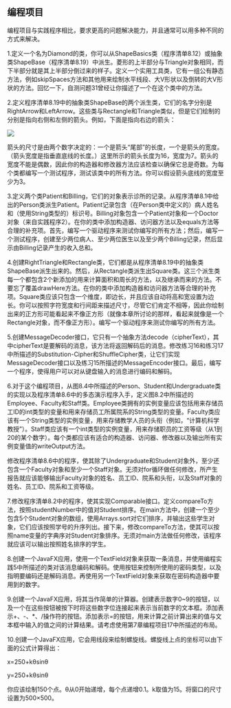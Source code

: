    

## 编程项目

编程项目与实践程序相比，要求更高的问题解决能力，并且通常可以用多种不同的方式来解决。

1.定义一个名为Diamond的类，你可以从ShapeBasics类（程序清单8.12）或抽象类ShapeBase（程序清单8.19）中派生。菱形的上半部分与Triangle对象相同，而下半部分就是其上半部分倒过来的样子。定义一个实用工具类，它有一组公有静态方法，例如skipSpaces方法和其他用来绘制水平线段、大V形状以及倒转的大V形状的方法。回忆一下，自测问题31曾经让你描述了一个在这个类中的方法。

2.定义程序清单8.19中的抽象类ShapeBase的两个派生类，它们的名字分别是RightArrow和LeftArrow。这些类与Rectangle和Triangle类似，但是它们绘制的分别是指向右侧和左侧的箭头。例如，下面是指向右边的箭头：

![](../Images/image10937.gif)

箭头的尺寸是由两个数字决定的：一个是箭头“尾部”的长度，一个是箭头的宽度。（箭头宽度是指垂直底线的长度。）这里所示的箭头长度为16，宽度为7。箭头的宽度不能是偶数，因此你的构造器和修改器方法应该检查以确保它总是奇数。为每个类都编写一个测试程序，测试该类中的所有方法。你可以假设箭头底线的宽度至少为3。

3.定义两个类Patient和Billing，它们的对象表示诊所的记录。从程序清单8.1中给出的Person类派生Patient。Patient记录包含（在Person类中定义的）病人姓名和（使用String类型的）标识号。Billing对象包含一个Patient对象和一个Doctor对象（来自实践程序2）。在你的类中添加构造器、访问器方法以及equals方法等合理的补充项。首先，编写一个驱动程序来测试你编写的所有方法；然后，编写一个测试程序，创建至少两位病人、至少两位医生以及至少两个Billing记录，然后显示由Billing记录产生的收入总和。

4.创建RightTriangle和Rectangle类，它们都是从程序清单8.19中的抽象类ShapeBase派生出来的。然后，从Rectangle类派生出Square类。这三个派生类每一个都包含2个新添加的用来计算面积和周长的方法，以及继承而来的方法。不要忘了覆盖drawHere方法。在你的类中添加构造器和访问器方法等合理的补充项。Square类应该只包含一个维度，即边长，并且应该自动将高和宽设置为边长。你可以按照字符宽度和行间距来描述尺寸，尽管它们肯定不相等，因此你绘制出来的正方形可能看起来不像正方形（就像本章所讨论的那样，看起来就像是一个Rectangle对象，而不像正方形）。编写一个驱动程序来测试你编写的所有方法。

5.创建MessageDecoder接口，它只有一个抽象方法decode（cipherText），其中cipherText是要解码的消息，该方法将返回解码后的消息。修改练习16和练习17中所描述的Substitution-Cipher和ShuffleCipher类，让它们实现MessageDecoder接口以及练习15所描述的MessageEncoder接口。最后，编写一个程序，使得用户可以对从键盘输入的消息进行编码和解码。

6.对于这个编程项目，从图8.4中所描述的Person、Student和Undergraduate类的实现以及程序清单8.6中的多态演示程序入手，定义图8.2中所描述的Employee、Faculty和Staff类。Employee类拥有的实例变量应该包括用来存储员工ID的int类型的变量和用来存储员工所属院系的String类型的变量。Faculty类应该有一个String类型的实例变量，用来存储教学人员的头衔（例如，“计算机科学教授”）。Staff类应该有一个int类型的实例变量，用来存储职员的工资等级（从1到20的某个数字）。每个类都应该有适合的构造器、访问器、修改器以及输出所有实例变量值的writeOutput方法。

修改程序清单8.6中的程序，使其除了Undergraduate和Student对象外，至少还包含一个Faculty对象和至少一个Staff对象。无须对for循环做任何修改，所产生报告就应该能够输出Faculty对象的姓名、员工ID、院系和头衔，以及Staff对象的姓名、员工ID、院系和工资等级。

7.修改程序清单8.2中的程序，使其实现Comparable接口。定义compareTo方法，按照studentNumber中的值对Student排序。在main方法中，创建一个至少包含5个Student对象的数组，使用Arrays.sort对它们排序，并输出这些学生对象，它们应该按照学号的升序列出。接下来，修改compareTo方法，使其可以按照name变量的字典序对Student对象排序。无须对main方法做任何修改，该程序就应该可以输出按照姓名排序的学生。

8.创建一个JavaFX应用，使用一个TextField对象来获取一条消息，并使用编程实践5中所描述的类对该消息编码和解码。使用按钮来控制所使用的密码类型，以及指明要编码还是解码消息。再使用另一个TextField对象来获取在密码构造器中要用到的数字。

9.创建一个JavaFX应用，将其当作简单的计算器。创建表示数字0~9的按钮，以及一个在这些按钮被按下时将这些数字位连接起来表示当前数字的文本框。添加表示+、-、*、/操作符的按钮。添加表示=的按钮，用来计算之前计算出来的值与文本框中输入的值之间的计算结果。请考虑使用第7章编程项目17中所描述的布局。

10.创建一个JavaFX应用，它会用线段来绘制螺旋线。螺旋线上点的坐标可以由下面的公式计算得出：

x=250+kθsinθ

y=250+kθsinθ

你应该绘制150个点。θ从0开始递增，每个点递增0.1。k取值为15。将窗口的尺寸设置为500×500。